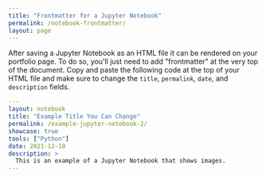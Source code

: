 ```yaml
---
title: "Frontmatter for a Jupyter Notebook"
permalink: /notebook-frontmatter/
layout: page
---
```


After saving a Jupyter Notebook as an HTML file it can be rendered on your portfolio page. To do so, you'll just need to add "frontmatter" at the very top of the document. Copy and paste the following code at the top of your HTML file and make sure to change the `title`, `permalink`, `date`, and `description` fields.

```yaml
---
layout: notebook
title: "Example Title You Can Change"
permalink: /example-jupyter-notebook-2/
showcase: true
tools: ["Python"]
date: 2021-12-10
description: >
  This is an example of a Jupyter Notebook that shows images.
---
```
